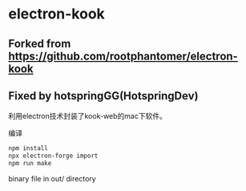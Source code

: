 # electron-kook
## Forked from https://github.com/rootphantomer/electron-kook
## Fixed by hotspringGG(HotspringDev)
利用electron技术封装了kook-web的mac下软件。

编译

```bash
npm install
npx electron-forge import
npm run make
```

binary file in out/ directory
